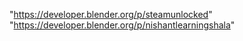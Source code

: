 "https://developer.blender.org/p/steamunlocked"
"https://developer.blender.org/p/nishantlearningshala"
 
 
